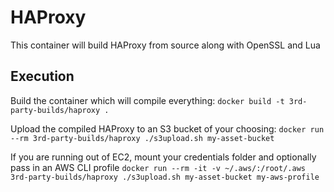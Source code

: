 # HAProxy
This container will build HAProxy from source along with OpenSSL and Lua

## Execution
Build the container which will compile everything:
`docker build -t 3rd-party-builds/haproxy .`

Upload the compiled HAProxy to an S3 bucket of your choosing:
`docker run --rm 3rd-party-builds/haproxy ./s3upload.sh my-asset-bucket`

If you are running out of EC2, mount your credentials folder and optionally pass in an AWS CLI profile
`docker run --rm -it -v ~/.aws/:/root/.aws 3rd-party-builds/haproxy ./s3upload.sh my-asset-bucket my-aws-profile`